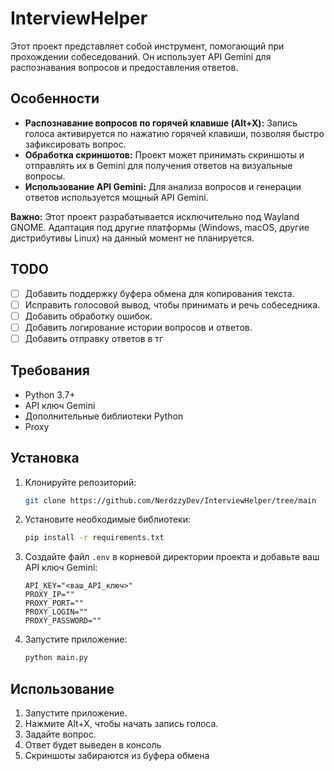 # InterviewHelper

Этот проект представляет собой инструмент, помогающий при прохождении собеседований. Он использует API Gemini для распознавания вопросов и предоставления ответов.

## Особенности

* **Распознавание вопросов по горячей клавише (Alt+X):** Запись голоса активируется по нажатию горячей клавиши, позволяя быстро зафиксировать вопрос.
* **Обработка скриншотов:** Проект может принимать скриншоты и отправлять их в Gemini для получения ответов на визуальные вопросы.
* **Использование API Gemini:** Для анализа вопросов и генерации ответов используется мощный API Gemini.

**Важно:** Этот проект разрабатывается исключительно под Wayland GNOME. Адаптация под другие платформы (Windows, macOS, другие дистрибутивы Linux) на данный момент не планируется.

## TODO

* [ ] Добавить поддержку буфера обмена для копирования текста.
* [ ] Исправить голосовой вывод, чтобы принимать и речь собеседника.
* [ ] Добавить обработку ошибок.
* [ ] Добавить логирование истории вопросов и ответов.
* [ ] Добавить отправку ответов в тг

## Требования

* Python 3.7+
* API ключ Gemini
* Дополнительные библиотеки Python
* Proxy

## Установка

1.  Клонируйте репозиторий:

    ```bash
    git clone https://github.com/NerdzzyDev/InterviewHelper/tree/main
    ```

2.  Установите необходимые библиотеки:

    ```bash
    pip install -r requirements.txt
    ```

3.  Создайте файл `.env` в корневой директории проекта и добавьте ваш API ключ Gemini:

    ```dotenv
    API_KEY="<ваш_API_ключ>"
    PROXY_IP=""
    PROXY_PORT=""
    PROXY_LOGIN=""
    PROXY_PASSWORD=""
    ```

4.  Запустите приложение:

    ```bash
    python main.py
    ```

## Использование

1.  Запустите приложение.
2.  Нажмите Alt+X, чтобы начать запись голоса.
3.  Задайте вопрос.
4.  Ответ будет выведен в консоль
5.  Скриншоты забираются из буфера обмена

